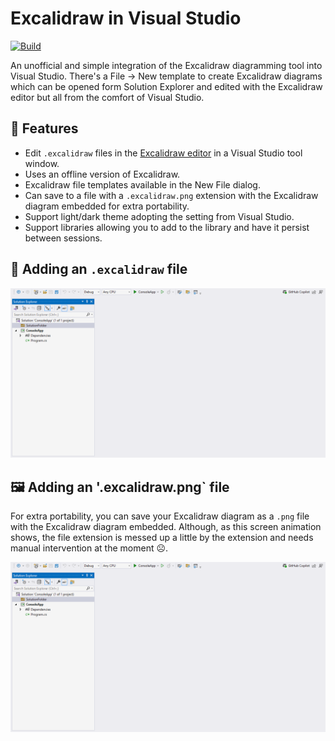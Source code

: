﻿[vsixgallery]: https://www.vsixgallery.com/extension/10bf6342-1b19-4049-a8bf-6d7b763e4f38
[repo]:https://github.com/philiphendry/ExcalidrawInVisualStudio

# Excalidraw in Visual Studio

[![Build](https://github.com/philiphendry/ExcalidrawInVisualStudio/actions/workflows/build.yaml/badge.svg)](https://github.com/philiphendry/ExcalidrawInVisualStudio/actions/workflows/build.yaml)

An unofficial and simple integration of the Excalidraw diagramming tool into Visual Studio. There's a File -> New template
to create Excalidraw diagrams which can be opened form Solution Explorer and edited with the Excalidraw editor
but all from the comfort of Visual Studio.

## 🚀 Features

* Edit `.excalidraw` files in the [Excalidraw editor](https://docs.excalidraw.com) in a Visual Studio tool window.
* Uses an offline version of Excalidraw.
* Excalidraw file templates available in the New File dialog.
* Can save to a file with a `.excalidraw.png` extension with the Excalidraw diagram embedded for extra portability.
* Support light/dark theme adopting the setting from Visual Studio.
* Support libraries allowing you to add to the library and have it persist between sessions.

## 📄 Adding an `.excalidraw` file

![Add excalidraw file](AddNewDrawing.gif)

## 🖼️ Adding an '.excalidraw.png` file

For extra portability, you can save your Excalidraw diagram as a `.png` file with the Excalidraw diagram embedded.
Although, as this screen animation shows, the file extension is messed up a little by the extension and needs manual intervention at the moment ☹️.

![Add excalidraw.png file](AddNewPngDrawing.gif)